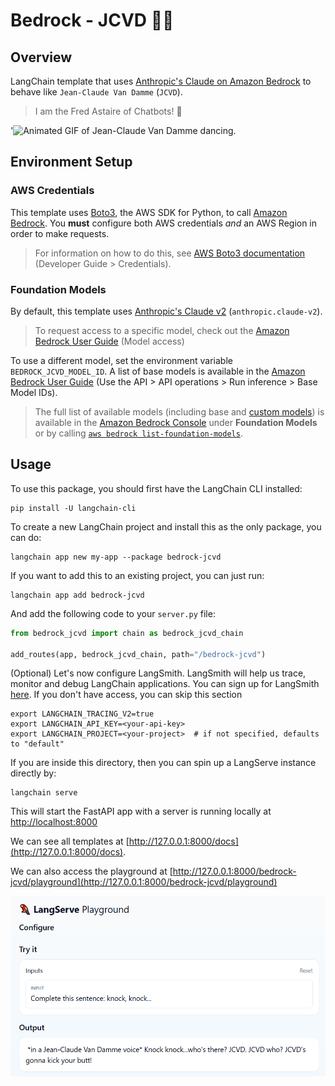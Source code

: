 # Bedrock - JCVD 🕺🥋

## Overview

LangChain template that uses [Anthropic's Claude on Amazon Bedrock](https://aws.amazon.com/bedrock/claude/)
to behave like `Jean-Claude Van Damme` (`JCVD`).

> I am the Fred Astaire of Chatbots! 🕺

'![Animated GIF of Jean-Claude Van Damme dancing.](https://media.tenor.com/CVp9l7g3axwAAAAj/jean-claude-van-damme-jcvd.gif "Jean-Claude Van Damme Dancing")

## Environment Setup

### AWS Credentials

This template uses [Boto3](https://boto3.amazonaws.com/v1/documentation/api/latest/index.html), the AWS SDK for Python, to call [Amazon Bedrock](https://aws.amazon.com/bedrock/). You **must** configure both AWS credentials *and* an AWS Region in order to make requests. 

> For information on how to do this, see [AWS Boto3 documentation](https://boto3.amazonaws.com/v1/documentation/api/latest/guide/credentials.html) (Developer Guide > Credentials).

### Foundation Models

By default, this template uses [Anthropic's Claude v2](https://aws.amazon.com/about-aws/whats-new/2023/08/claude-2-foundation-model-anthropic-amazon-bedrock/) (`anthropic.claude-v2`).

> To request access to a specific model, check out the [Amazon Bedrock User Guide](https://docs.aws.amazon.com/bedrock/latest/userguide/model-access.html) (Model access)

To use a different model, set the environment variable `BEDROCK_JCVD_MODEL_ID`. A list of base models is available in the [Amazon Bedrock User Guide](https://docs.aws.amazon.com/bedrock/latest/userguide/model-ids-arns.html) (Use the API > API operations > Run inference > Base Model IDs).

> The full list of available models (including base and [custom models](https://docs.aws.amazon.com/bedrock/latest/userguide/custom-models.html)) is available in the [Amazon Bedrock Console](https://docs.aws.amazon.com/bedrock/latest/userguide/using-console.html) under **Foundation Models** or by calling [`aws bedrock list-foundation-models`](https://docs.aws.amazon.com/cli/latest/reference/bedrock/list-foundation-models.html).

## Usage

To use this package, you should first have the LangChain CLI installed:

```shell
pip install -U langchain-cli
```

To create a new LangChain project and install this as the only package, you can do:

```shell
langchain app new my-app --package bedrock-jcvd
```

If you want to add this to an existing project, you can just run:

```shell
langchain app add bedrock-jcvd
```

And add the following code to your `server.py` file:
```python
from bedrock_jcvd import chain as bedrock_jcvd_chain

add_routes(app, bedrock_jcvd_chain, path="/bedrock-jcvd")
```

(Optional) Let's now configure LangSmith. 
LangSmith will help us trace, monitor and debug LangChain applications. 
You can sign up for LangSmith [here](https://smith.langchain.com/). 
If you don't have access, you can skip this section


```shell
export LANGCHAIN_TRACING_V2=true
export LANGCHAIN_API_KEY=<your-api-key>
export LANGCHAIN_PROJECT=<your-project>  # if not specified, defaults to "default"
```

If you are inside this directory, then you can spin up a LangServe instance directly by:

```shell
langchain serve
```

This will start the FastAPI app with a server is running locally at 
[http://localhost:8000](http://localhost:8000)

We can see all templates at [http://127.0.0.1:8000/docs](http://127.0.0.1:8000/docs).

We can also access the playground at [http://127.0.0.1:8000/bedrock-jcvd/playground](http://127.0.0.1:8000/bedrock-jcvd/playground)

![Screenshot of the LangServe Playground interface with an example input and output demonstrating a Jean-Claude Van Damme voice imitation.](jcvd_langserve.png "JCVD Playground")